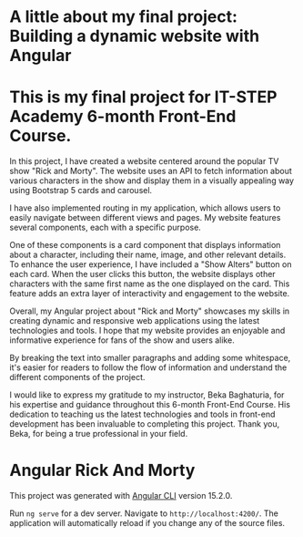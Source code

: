 # A little about my final project: Building a dynamic website with Angular

# This is my final project for IT-STEP Academy 6-month Front-End Course.

In this project, I have created a website centered around the popular TV show "Rick and Morty". The website uses an API to fetch information about various characters in the show and display them in a visually appealing way using Bootstrap 5 cards and carousel.

I have also implemented routing in my application, which allows users to easily navigate between different views and pages. My website features several components, each with a specific purpose.

One of these components is a card component that displays information about a character, including their name, image, and other relevant details. To enhance the user experience, I have included a "Show Alters" button on each card. When the user clicks this button, the website displays other characters with the same first name as the one displayed on the card. This feature adds an extra layer of interactivity and engagement to the website.

Overall, my Angular project about "Rick and Morty" showcases my skills in creating dynamic and responsive web applications using the latest technologies and tools. I hope that my website provides an enjoyable and informative experience for fans of the show and users alike.

By breaking the text into smaller paragraphs and adding some whitespace, it's easier for readers to follow the flow of information and understand the different components of the project.

I would like to express my gratitude to my instructor, Beka Baghaturia, for his expertise and guidance throughout this 6-month Front-End Course. His dedication to teaching us the latest technologies and tools in front-end development has been invaluable to completing this project. Thank you, Beka, for being a true professional in your field.


# Angular Rick And Morty

This project was generated with [Angular CLI](https://github.com/angular/angular-cli) version 15.2.0.

Run `ng serve` for a dev server. Navigate to `http://localhost:4200/`. The application will automatically reload if you change any of the source files.